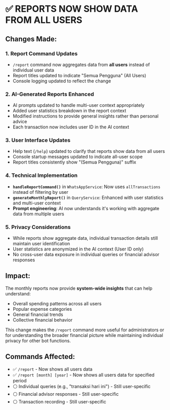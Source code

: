# ✅ REPORTS NOW SHOW DATA FROM ALL USERS

## Changes Made:

### 1. **Report Command Updates**
- `/report` command now aggregates data from **all users** instead of individual user data
- Report titles updated to indicate "Semua Pengguna" (All Users)
- Console logging updated to reflect the change

### 2. **AI-Generated Reports Enhanced**
- AI prompts updated to handle multi-user context appropriately  
- Added user statistics breakdown in the report context
- Modified instructions to provide general insights rather than personal advice
- Each transaction now includes user ID in the AI context

### 3. **User Interface Updates**
- Help text (`/help`) updated to clarify that reports show data from all users
- Console startup messages updated to indicate all-user scope
- Report titles consistently show "(Semua Pengguna)" suffix

### 4. **Technical Implementation**
- **`handleReportCommand()`** in `WhatsAppService`: Now uses `allTransactions` instead of filtering by user
- **`generateMonthlyReport()`** in `QueryService`: Enhanced with user statistics and multi-user context
- **Prompt engineering**: AI now understands it's working with aggregate data from multiple users

### 5. **Privacy Considerations**
- While reports show aggregate data, individual transaction details still maintain user identification
- User statistics are anonymized in the AI context (User ID only)
- No cross-user data exposure in individual queries or financial advisor responses

## Impact:

The monthly reports now provide **system-wide insights** that can help understand:
- Overall spending patterns across all users
- Popular expense categories
- General financial trends
- Collective financial behavior

This change makes the `/report` command more useful for administrators or for understanding the broader financial picture while maintaining individual privacy for other bot functions.

## Commands Affected:
- ✅ `/report` - Now shows all users data
- ✅ `/report [month] [year]` - Now shows all users data for specified period  
- ⚪ Individual queries (e.g., "transaksi hari ini") - Still user-specific
- ⚪ Financial advisor responses - Still user-specific  
- ⚪ Transaction recording - Still user-specific 